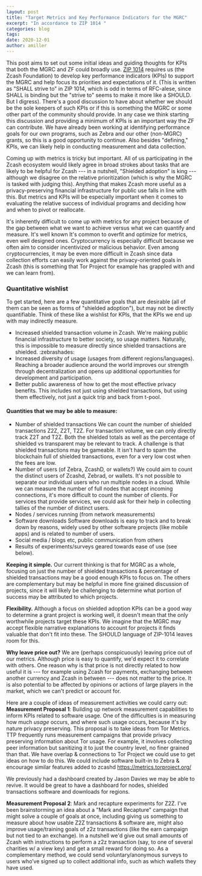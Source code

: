 ```yaml
---
layout: post
title: "Target Metrics and Key Performance Indicators for the MGRC"
excerpt: "In accordance to ZIP 1014 "
categories: blog
tags:
date: 2020-12-01
author: amiller
---
```


This post aims to set out some initial ideas and guiding thoughts for KPIs that both the MGRC and ZF could broadly use. [ZIP 1014](https://zips.z.cash/zip-1014) requires us (the Zcash Foundation) to develop key performance indicators (KPIs) to support the MGRC and help focus its priorities and expectations of it. (This is written as "SHALL strive to" in ZIP 1014, which is odd in terms of RFC-alese, since SHALL is binding but the "strive to" seems to make it more like a SHOULD. But I digress). There's a good discussion to have about whether we should be the sole keepers of such KPIs or if this is something the MGRC or some other part of the community should provide. In any case we think starting this discussion and providing a minimum of KPIs is an important way the ZF can contribute. We have already been working at identifying performance goals for our own programs, such as Zebra and our other (non-MGRC) grants, so this is a good opportunity to continue. Also besides "defining," KPIs, we can likely help in conducting measurement and data collection.

Coming up with metrics is tricky but important. All of us participating in the Zcash ecosystem would likely agree in broad strokes about tasks that are likely to be helpful for Zcash --- in a nutshell, "Shielded adoption" is king --- although we disagree on the relative prioritization (which is why the MGRC is tasked with judging this). Anything that makes Zcash more useful as a privacy-preserving financial infrastructure for public use falls in line with this. But metrics and KPIs will be especially important when it comes to evaluating the relative success of individual programs and deciding how and when to pivot or reallocate.

It's inherently difficult to come up with metrics for any project because of the gap between what we want to achieve versus what we can quantify and measure. It's well known It's common to overfit and optimize for metrics, even well designed ones. Cryptocurrency is especially difficult because we often aim to consider incentivized or malicious behavior. Even among cryptocurrencies, it may be even more difficult in Zcash since data collection efforts can easily work against the privacy-oriented goals in Zcash (this is something that Tor Project for example has grappled with and we can learn from).

### Quantitative wishlist
To get started, here are a few quantitative goals that are desirable (all of them can be seen as forms of "shielded adoption"), but may not be directly quantifiable. Think of these like a wishlist for KPIs, that the KPIs we end up with may indirectly measure.
* Increased shielded transaction volume in Zcash. We're making public financial infrastructure to better society, so usage matters. Naturally, this is impossible to measure directly since shielded transactions are shielded. :zebrashades:
* Increased diversity of usage (usages from different regions/languages). Reaching a broader audience around the world improves our strength through decentralization and opens up additional opportunities for development and participation.
* Better public awareness of how to get the most effective privacy benefits. This includes not just using shielded transactions, but using them effectively, not just a quick trip and back from t-pool.

#### Quantities that we may be able to measure:
* Number of shielded transactions
We can count the number of shielded transactions Z2Z, Z2T, T2Z. For transaction volume, we can only directly track Z2T and T2Z. Both the shielded totals as well as the percentage of shielded vs transparent may be relevant to track. 
A challenge is that shielded transactions may be gameable. It isn't hard to spam the blockchain full of shielded transactions, even for a very low cost when the fees are low.
* Number of users (of Zebra, ZcashD, or wallets?)
We could aim to count the distinct users of Zcashd, Zebrad, or wallets. It's not possible to separate our individual users who run multiple nodes in a cloud. While we can measure the number of full nodes that accept incoming connections, it's more difficult to count the number of clients. 
For services that provide services, we could ask for their help in collecting tallies of the number of distinct users.
* Nodes / services running (from network measurements)
* Software downloads
Software downloads is easy to track and to break down by reasons, widely used by other software projects (like mobile apps) and is related to number of users.
* Social media / blogs etc, public communication from others
* Results of experiments/surveys geared towards ease of use (see below).

**Keeping it simple.** Our current thinking is that for MGRC as a whole, focusing on just the number of shielded transactions & percentage of shielded transactions may be a good enough KPIs to focus on. The others are complementary but may be helpful in more fine grained discussion of projects, since it will likely be challenging to determine what portion of success may be attributed to which projects.

**Flexibility.**  Although a focus on shielded adoption KPIs can be a good way to determine a grant project is working well, it doesn't mean that the only worthwhile projects target these KPIs. We imagine that the MGRC may accept flexible narrative explanations to account for projects it finds valuable that don't fit into these. The SHOULD language of ZIP-1014 leaves room for this.

**Why leave price out?** We are (perhaps conspicuously) leaving price out of our metrics. Although price is easy to quantify, we'd expect it to correlate with others. One reason why is that price is not directly related to how useful it is --- for example using Zcash for payments, exchanging between another currency and Zcash in between --- does not matter to the price. It is also potential to be affected by opinions or actions of large players in the market, which we can't predict or account for.

Here are a couple of ideas of measurement activities we could carry out:
**Measurement Proposal 1**: Building up network measurement capabilities to inform KPIs related to software usage.
    One of the difficulties is in measuring how much *usage* occurs, and where such usage occurs, because it's by nature privacy preserving. This proposal is to take ideas from Tor Metrics. TTP frequently runs measurement campaigns that provide privacy preserving information about Tor usage. For example, it involves collecting peer information but sanitizing it to just the country level, no finer grained than that. We have overlap & connections to Tor Project we could use to get ideas on how to do this. We could include software built-in to Zebra & encourage similar features added to zcashd https://metrics.torproject.org/

We previously had a dashboard created by Jason Davies we may be able to revive. It would be great to have a dashboard for nodes, shielded transactions software and downloads for regions.

**Measurement Proposal 2**: Mark and recapture experiments for Z2Z.
I've been brainstorming an idea about a "Mark and Recapture" campaign that might solve a couple of goals at once, including giving us something to measure about how usable Z2Z transactions & software are, might also improve usage/training goals of z2z transactions (like the earn campaign but not tied to an exchange). In a nutshell we'd give out small amounts of Zcash with instructions to perform a z2z transaction (say, to one of several charities w/ a view key) and get a small reward for doing so. As a complementary method, we could send voluntary/anonymous surveys to users who’ve signed up to collect additional info, such as which wallets they have used.
